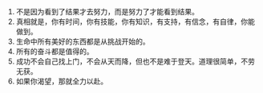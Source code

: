 
1. 不是因为看到了结果才去努力，而是努力了才能看到结果。
2. 真相就是，你有时间，你有技能，你有知识，有支持，有信念，有自律，你能做到。
3. 生命中所有美好的东西都是从挑战开始的。
4. 所有的奋斗都是值得的。
5. 成功不会自己找上门，不会从天而降，但也不是难于登天。道理很简单，不劳无获。
6. 如果你渴望，那就全力以赴。